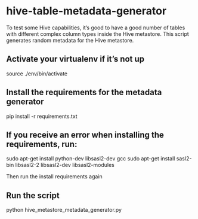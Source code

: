 # hive-table-metadata-generator

To test some Hive capabilities, it’s good to have a good number of tables with different complex column types inside the Hive metastore. This script generates random metadata for the Hive metastore.

## Activate your virtualenv if it’s not up
source ./env/bin/activate

## Install the requirements for the metadata generator
pip install -r requirements.txt

## If you receive an error when installing the requirements, run:
sudo apt-get install python-dev libsasl2-dev gcc
sudo apt-get install sasl2-bin libsasl2-2 libsasl2-dev libsasl2-modules

Then run the install requirements again

## Run the script
python hive_metastore_metadata_generator.py

